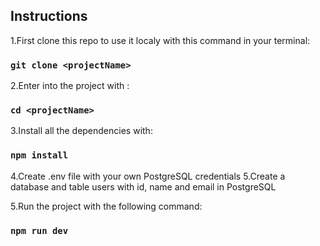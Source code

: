 ## Instructions

1.First clone this repo to use it localy with this command in your terminal:

### `git clone <projectName>`

2.Enter into the project with :

### `cd <projectName>`

3.Install all the dependencies with:

### `npm install`

4.Create .env file with your own PostgreSQL credentials
5.Create a database and table users with id, name and email in PostgreSQL

5.Run the project with the following command:

### `npm run dev`
